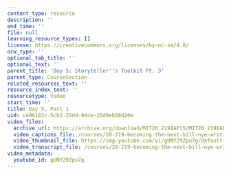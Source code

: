 ```yaml
---
content_type: resource
description: ''
end_time: ''
file: null
learning_resource_types: []
license: https://creativecommons.org/licenses/by-nc-sa/4.0/
ocw_type: ''
optional_tab_title: ''
optional_text: ''
parent_title: 'Day 5: Storyteller''s Toolkit Pt. 3'
parent_type: CourseSection
related_resources_text: ''
resource_index_text: ''
resourcetype: Video
start_time: ''
title: Day 5, Part 1
uid: ce96182c-5cb2-35dd-94ce-15d0eb38d20e
video_files:
  archive_url: https://archive.org/download/MIT20.219IAP15/MIT20_219IAP15_D05P1_300k.mp4
  video_captions_file: /courses/20-219-becoming-the-next-bill-nye-writing-and-hosting-the-educational-show-january-iap-2015/3a02bfbccabf5eb9964b077cda5d9330_gUNY29Zpu7g.vtt
  video_thumbnail_file: https://img.youtube.com/vi/gUNY29Zpu7g/default.jpg
  video_transcript_file: /courses/20-219-becoming-the-next-bill-nye-writing-and-hosting-the-educational-show-january-iap-2015/9b8a59aa1b71d83464281c8325681b48_gUNY29Zpu7g.pdf
video_metadata:
  youtube_id: gUNY29Zpu7g
---
```

